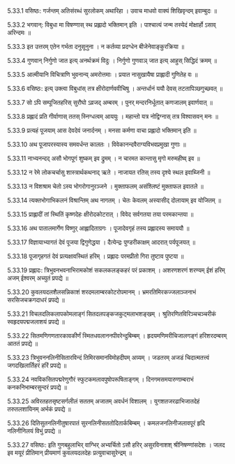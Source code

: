 5.33.1
वसिष्ठः:
गर्जन्तम् अतिसंरब्धं सुरलोकम् अथारिहा ।
उवाच माधवो वाक्यं शिखिवृन्दम् इवाम्बुदः ॥


5.33.2
भगवान्:
विबुधा मा विषण्णास् स्थ प्रह्लादो भक्तिमान् इति ।
पाश्चात्यं जन्म तस्येदं मोक्षार्हो ऽसाव् अरिन्दमः ॥


5.33.3
इत उत्तरम् एतेन गर्भता दनुसूनुना ।
न कर्तव्या प्रदग्धेन बीजेनेवाङ्कुरक्रिया ॥


5.33.4
गुणवान् निर्गुणो जात इत्य् अनर्थक्रमं विदुः ।
निर्गुणो गुणवाञ् जात इत्य् आहुस् सिद्धिदं क्रमम् ॥


5.33.5
आत्मीयानि विचित्राणि भुवनान्य् अमरोत्तमाः ।
प्रयात नासुखायैषा प्राह्लादी गुणितेह वः ॥


5.33.6
वसिष्ठः:
इत्य् उक्त्वा विबुधांस् तत्र क्षीरोदार्णववीचिषु ।
अन्तर्धानं ययौ देवस् तटतापिञ्छगुच्छवत् ॥


5.33.7
सो ऽपि सम्पूजितहरिस् सुरौघो ऽव्रजद् अम्बरम् ।
पुनर् मन्दरनिर्धूतात् कणजालम् इवार्णवात् ॥


5.33.8
प्रह्लादं प्रति गीर्वाणास् ततस् स्निग्धत्वम् आययुः ।
महान्तो यत्र नोद्विग्नास् तत्र विश्वासवन् मनः ॥


5.33.9
प्रत्यहं पूजयाम् आस देवदेवं जनार्दनम् ।
मनसा कर्मणा वाचा प्रह्लादो भक्तिमान् इति ॥


5.33.10
अथ पूजापरस्यास्य समवर्धन्त कालतः ।
विवेकानन्दवैराग्यविभवप्रमुखा गुणाः ॥


5.33.11
नाभ्यनन्दद् असौ भोगपूगं शुष्कम् इव द्रुमम् ।
न चारमत कान्तासु मृगो मरुमहीष्व् इव ॥


5.33.12
न रेमे लोकचर्चासु शास्त्रार्थकथनाद् ऋते ।
नाजायत रतिस् तस्य दृश्ये स्थल इवाब्जिनी ॥


5.33.13
न विशश्राम चेतो ऽस्य भोगरोगानुरञ्जने ।
मुक्ताफलम् असंश्लिष्टं मुक्ताफल इवातले ॥


5.33.14
त्यक्तभोगाभिकलनं विश्रान्तिम् अथ नागतम् ।
चेतः केवलम् अस्यासीद् दोलायाम् इव योजितम् ॥


5.33.15
प्राह्लादीं तां स्थितिं कृष्णदेहः क्षीरोदकोटरात् ।
विवेद सर्वगतया तया परमकान्तया ॥


5.33.16
अथ पातालमार्गेण विष्णुर् आह्लादिताग्रगः ।
पूजादेवगृहं तस्य प्रह्लादस्य समाययौ ॥


5.33.17
विज्ञायाभ्यागतं देवं पूजया द्विगुणेद्धया ।
दैत्येन्द्रः पुण्डरीकाक्षम् आदरात् पर्यपूजयत् ॥


5.33.18
पूजागृहगतं देवं प्रत्यक्षावस्थितं हरिम् ।
प्रह्लादः परमप्रीतो गिरा तुष्टाव पुष्टया ॥


5.33.19
प्रह्लादः:
त्रिभुवनभवनाभिरामकोशं सकलकलङ्कहरं परं प्रकाशम् ।
अशरणशरणं शरण्यम् ईशं हरिम् अजम् ईश्वरम् अच्युतं प्रपद्ये ॥


5.33.20
कुवलयदलशैलसन्निकाशं शरदमलाम्बरकोटरोपमानम् ।
भ्रमरतिमिरकज्जलाञ्जनाभं सरसिजचक्रगदाधरं प्रपद्ये ॥


5.33.21
विचलदलिकलापकोमलाङ्गं सितदलपङ्कजकुट्मलाभशङ्खम् ।
श्रुतिरणितविरिञ्चचञ्चरीकं स्वहृदयपद्मजलाशयं प्रपद्ये ॥


5.33.22
सितमणिगणतारकावकीर्णं स्मितधवलाननपीवरेन्दुबिम्बम् ।
हृदयमणिमरीचिजालगङ्गं हरिशरदम्बरम् आततं प्रपद्ये ॥


5.33.23
त्रिभुवननलिनीसितारविन्दं तिमिरसमानविमोहदीपम् अग्र्यम् ।
जडतरम् अजडं चिदात्मतत्त्वं जगदखिलार्तिहरं हरिं प्रपद्ये ॥


5.33.24
नवविकसितपद्मरेणुगौरं स्फुटकमलावपुषोपरूषिताङ्गम् ।
दिनगमसमयारुणाम्बराभं कनकनिभाम्बरसुन्दरं प्रपद्ये ॥


5.33.25
अविरतहतसृष्टसर्गलीलं सततम् अजातम् अवर्धनं विशालम् ।
युगशतजरढाभिजातदेहं तरुतलशायिनम् अर्भकं प्रपद्ये ॥


5.33.26
दितिसुतनलिनीतुषारपातं सुरनलिनीसततोदितार्कबिम्बम् ।
कमलजनलिनीजलावपूरं हृदि नलिनीनिलयं विभुं प्रपद्ये ॥


5.33.27
वसिष्ठः:
इति गुणबहुलाभिर् वाग्भिर् अभ्यर्चितो ऽसौ हरिर् असुरविनाशश् श्रीनिषण्णांसदेशः ।
जलद इव मयूरं प्रीतिमान् प्रीयमाणं कुवलयदलदेहः प्रत्युवाचासुरेन्द्रम् ॥

